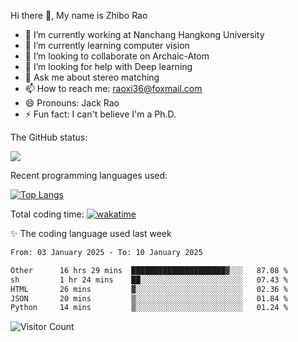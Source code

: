 Hi there 👋, My name is Zhibo Rao
- 🔭 I’m currently working at Nanchang Hangkong University
- 🌱 I’m currently learning computer vision
- 👯 I’m looking to collaborate on Archaic-Atom
- 🤔 I’m looking for help with Deep learning
- 💬 Ask me about stereo matching
- 📫 How to reach me: raoxi36@foxmail.com
- 😄 Pronouns: Jack Rao
- ⚡ Fun fact: I can't believe I'm a Ph.D.

The GitHub status:

![](https://github-readme-stats.vercel.app/api?username=ZhiboRao)

Recent programming languages used:

[![Top Langs](https://github-readme-stats.vercel.app/api/top-langs/?username=ZhiboRao&layout=compact)](https://github.com/anuraghazra/github-readme-stats)

Total coding time: [![wakatime](https://wakatime.com/badge/user/51ec5ec7-4742-4243-9eea-732ade32c0b7.svg)](https://wakatime.com/@51ec5ec7-4742-4243-9eea-732ade32c0b7)

✨ The coding language used last week 
<!--START_SECTION:waka-->

```txt
From: 03 January 2025 - To: 10 January 2025

Other      16 hrs 29 mins  █████████████████████▓░░░   87.08 %
sh         1 hr 24 mins    ██░░░░░░░░░░░░░░░░░░░░░░░   07.43 %
HTML       26 mins         ▓░░░░░░░░░░░░░░░░░░░░░░░░   02.36 %
JSON       20 mins         ▒░░░░░░░░░░░░░░░░░░░░░░░░   01.84 %
Python     14 mins         ▒░░░░░░░░░░░░░░░░░░░░░░░░   01.24 %
```

<!--END_SECTION:waka-->

![Visitor Count](https://profile-counter.glitch.me/Raohaocheng/count.svg)
